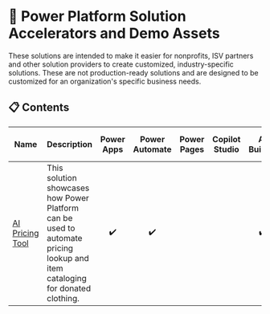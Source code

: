 # 🚀 Power Platform Solution Accelerators and Demo Assets
These solutions are intended to make it easier for nonprofits, ISV partners and other solution providers to create customized, industry-specific solutions. These are not production-ready solutions and are designed to be customized for an organization's specific business needs.

## 📋 Contents
| Name | Description | Power Apps | Power Automate | Power Pages | Copilot Studio | AI Builder | Dataverse | Premium Licensing Needed | 
| ----- | ----- | :---: | :---: | :---: | :---: | :---: | :---: | :---: |
| [AI Pricing Tool](/PowerPlatform/demos/ai-pricing-tool/solution-overview.md) | This solution showcases how Power Platform can be used to automate pricing lookup and item cataloging for donated clothing. | ✔️ | ✔️ |  |  | ✔️ | ✔️ | ✔️ | 

